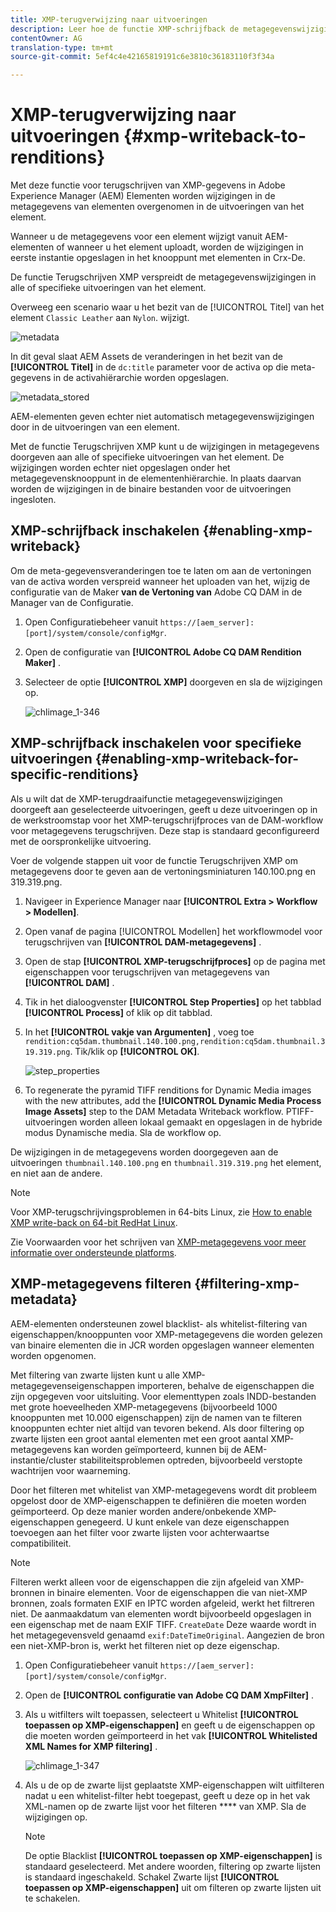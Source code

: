 ```yaml
---
title: XMP-terugverwijzing naar uitvoeringen
description: Leer hoe de functie XMP-schrijfback de metagegevenswijzigingen voor een element doorgeeft aan alle of aan specifieke uitvoeringen van het element.
contentOwner: AG
translation-type: tm+mt
source-git-commit: 5ef4c4e42165819191c6e3810c36183110f3f34a

---
```



# XMP-terugverwijzing naar uitvoeringen {#xmp-writeback-to-renditions}

Met deze functie voor terugschrijven van XMP-gegevens in Adobe Experience Manager (AEM) Elementen worden wijzigingen in de metagegevens van elementen overgenomen in de uitvoeringen van het element.

Wanneer u de metagegevens voor een element wijzigt vanuit AEM-elementen of wanneer u het element uploadt, worden de wijzigingen in eerste instantie opgeslagen in het knooppunt met elementen in Crx-De.

De functie Terugschrijven XMP verspreidt de metagegevenswijzigingen in alle of specifieke uitvoeringen van het element.

Overweeg een scenario waar u het bezit van de [!UICONTROL Titel] van het element `Classic Leather` aan `Nylon`. wijzigt.

![metadata](assets/metadata.png)

In dit geval slaat AEM Assets de veranderingen in het bezit van de **[!UICONTROL Titel]** in de `dc:title` parameter voor de activa op die meta-gegevens in de activahiërarchie worden opgeslagen.

![metadata_stored](assets/metadata_stored.png)

AEM-elementen geven echter niet automatisch metagegevenswijzigingen door in de uitvoeringen van een element.

Met de functie Terugschrijven XMP kunt u de wijzigingen in metagegevens doorgeven aan alle of specifieke uitvoeringen van het element. De wijzigingen worden echter niet opgeslagen onder het metagegevensknooppunt in de elementenhiërarchie. In plaats daarvan worden de wijzigingen in de binaire bestanden voor de uitvoeringen ingesloten.

## XMP-schrijfback inschakelen {#enabling-xmp-writeback}

Om de meta-gegevensveranderingen toe te laten om aan de vertoningen van de activa worden verspreid wanneer het uploaden van het, wijzig de configuratie van de Maker **van de Vertoning van** Adobe CQ DAM in de Manager van de Configuratie.

1. Open Configuratiebeheer vanuit `https://[aem_server]:[port]/system/console/configMgr`.
1. Open de configuratie van **[!UICONTROL Adobe CQ DAM Rendition Maker]** .
1. Selecteer de optie **[!UICONTROL XMP]** doorgeven en sla de wijzigingen op.

   ![chlimage_1-346](assets/chlimage_1-346.png)

## XMP-schrijfback inschakelen voor specifieke uitvoeringen {#enabling-xmp-writeback-for-specific-renditions}

Als u wilt dat de XMP-terugdraaifunctie metagegevenswijzigingen doorgeeft aan geselecteerde uitvoeringen, geeft u deze uitvoeringen op in de werkstroomstap voor het XMP-terugschrijfproces van de DAM-workflow voor metagegevens terugschrijven. Deze stap is standaard geconfigureerd met de oorspronkelijke uitvoering.

Voer de volgende stappen uit voor de functie Terugschrijven XMP om metagegevens door te geven aan de vertoningsminiaturen 140.100.png en 319.319.png.

1. Navigeer in Experience Manager naar **[!UICONTROL Extra > Workflow > Modellen]**.
1. Open vanaf de pagina [!UICONTROL Modellen] het workflowmodel voor terugschrijven van **[!UICONTROL DAM-metagegevens]** .
1. Open de stap **[!UICONTROL XMP-terugschrijfproces]** op de pagina met eigenschappen voor terugschrijven van metagegevens van **[!UICONTROL DAM]** .
1. Tik in het dialoogvenster **[!UICONTROL Step Properties]** op het tabblad **[!UICONTROL Process]** of klik op dit tabblad.
1. In het **[!UICONTROL vakje van Argumenten]** , voeg toe `rendition:cq5dam.thumbnail.140.100.png,rendition:cq5dam.thumbnail.319.319.png`. Tik/klik op **[!UICONTROL OK]**.

   ![step_properties](assets/step_properties.png)

1. To regenerate the pyramid TIFF renditions for Dynamic Media images with the new attributes, add the **[!UICONTROL Dynamic Media Process Image Assets]** step to the DAM Metadata Writeback workflow.
PTIFF-uitvoeringen worden alleen lokaal gemaakt en opgeslagen in de hybride modus Dynamische media. Sla de workflow op.

De wijzigingen in de metagegevens worden doorgegeven aan de uitvoeringen `thumbnail.140.100.png` en `thumbnail.319.319.png` het element, en niet aan de andere.

>[!NOTE]
>
>Voor XMP-terugschrijvingsproblemen in 64-bits Linux, zie [How to enable XMP write-back on 64-bit RedHat Linux](https://helpx.adobe.com/experience-manager/kb/enable-xmp-write-back-64-bit-redhat.html).
>
>Zie Voorwaarden voor het schrijven van [XMP-metagegevens voor meer informatie over ondersteunde platforms](/help/sites-deploying/technical-requirements.md#requirements-for-aem-assets-xmp-metadata-write-back).

## XMP-metagegevens filteren {#filtering-xmp-metadata}

AEM-elementen ondersteunen zowel blacklist- als whitelist-filtering van eigenschappen/knooppunten voor XMP-metagegevens die worden gelezen van binaire elementen die in JCR worden opgeslagen wanneer elementen worden opgenomen.

Met filtering van zwarte lijsten kunt u alle XMP-metagegevenseigenschappen importeren, behalve de eigenschappen die zijn opgegeven voor uitsluiting. Voor elementtypen zoals INDD-bestanden met grote hoeveelheden XMP-metagegevens (bijvoorbeeld 1000 knooppunten met 10.000 eigenschappen) zijn de namen van te filteren knooppunten echter niet altijd van tevoren bekend. Als door filtering op zwarte lijsten een groot aantal elementen met een groot aantal XMP-metagegevens kan worden geïmporteerd, kunnen bij de AEM-instantie/cluster stabiliteitsproblemen optreden, bijvoorbeeld verstopte wachtrijen voor waarneming.

Door het filteren met whitelist van XMP-metagegevens wordt dit probleem opgelost door de XMP-eigenschappen te definiëren die moeten worden geïmporteerd. Op deze manier worden andere/onbekende XMP-eigenschappen genegeerd. U kunt enkele van deze eigenschappen toevoegen aan het filter voor zwarte lijsten voor achterwaartse compatibiliteit.

>[!NOTE]
>
>Filteren werkt alleen voor de eigenschappen die zijn afgeleid van XMP-bronnen in binaire elementen. Voor de eigenschappen die van niet-XMP bronnen, zoals formaten EXIF en IPTC worden afgeleid, werkt het filtreren niet. De aanmaakdatum van elementen wordt bijvoorbeeld opgeslagen in een eigenschap met de naam EXIF TIFF. `CreateDate` Deze waarde wordt in het metagegevensveld genaamd `exif:DateTimeOriginal`. Aangezien de bron een niet-XMP-bron is, werkt het filteren niet op deze eigenschap.

1. Open Configuratiebeheer vanuit `https://[aem_server]:[port]/system/console/configMgr`.
1. Open de **[!UICONTROL configuratie van Adobe CQ DAM XmpFilter]** .
1. Als u witfilters wilt toepassen, selecteert u Whitelist **[!UICONTROL toepassen op XMP-eigenschappen]** en geeft u de eigenschappen op die moeten worden geïmporteerd in het vak **[!UICONTROL Whitelisted XML Names for XMP filtering]** .

   ![chlimage_1-347](assets/chlimage_1-347.png)

1. Als u de op de zwarte lijst geplaatste XMP-eigenschappen wilt uitfilteren nadat u een whitelist-filter hebt toegepast, geeft u deze op in het vak XML-namen op de zwarte lijst voor het filteren **** van XMP. Sla de wijzigingen op.

   >[!NOTE]
   >
   >De optie Blacklist **[!UICONTROL toepassen op XMP-eigenschappen]** is standaard geselecteerd. Met andere woorden, filtering op zwarte lijsten is standaard ingeschakeld. Schakel Zwarte lijst **[!UICONTROL toepassen op XMP-eigenschappen]** uit om filteren op zwarte lijsten uit te schakelen.
